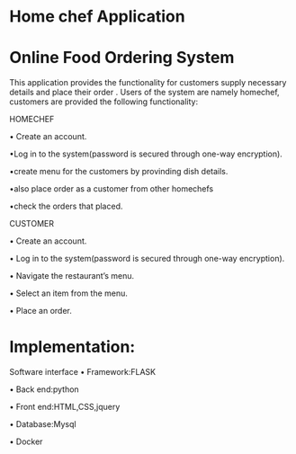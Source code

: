 # Home chef Application
# Online Food Ordering System
This application provides the functionality for customers supply necessary details and place their order . Users of the system are  namely homechef, customers are  provided the following functionality:


HOMECHEF


 • Create an account. 
 
 
 •Log in to the system(password is secured through  one-way encryption).
 
 
 •create menu for the customers by provinding dish details.
 
 
 •also place order as a customer from other homechefs
 
 
 •check the orders that placed.
 
 CUSTOMER
 
 
 • Create an account.  
 
 
• Log in to the system(password is secured through  one-way encryption).


 • Navigate the restaurant’s menu.
 
 
• Select an item from the menu.


• Place an order. 

# Implementation:
Software interface
•	Framework:FLASK


•	Back end:python


•	Front end:HTML,CSS,jquery


• Database:Mysql


• Docker





